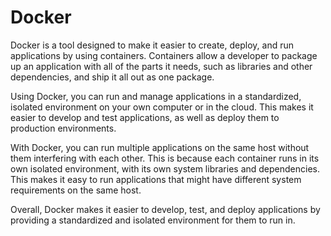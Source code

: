 # Docker

Docker is a tool designed to make it easier to create, deploy, and run applications by using containers. Containers allow a developer to package up an application with all of the parts it needs, such as libraries and other dependencies, and ship it all out as one package.

Using Docker, you can run and manage applications in a standardized, isolated environment on your own computer or in the cloud. This makes it easier to develop and test applications, as well as deploy them to production environments.

With Docker, you can run multiple applications on the same host without them interfering with each other. This is because each container runs in its own isolated environment, with its own system libraries and dependencies. This makes it easy to run applications that might have different system requirements on the same host.

Overall, Docker makes it easier to develop, test, and deploy applications by providing a standardized and isolated environment for them to run in.

